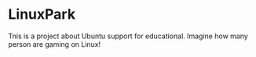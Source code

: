 LinuxPark
=========
Tnis is a project about Ubuntu support for educational.
Imagine how many person are gaming on Linux!
